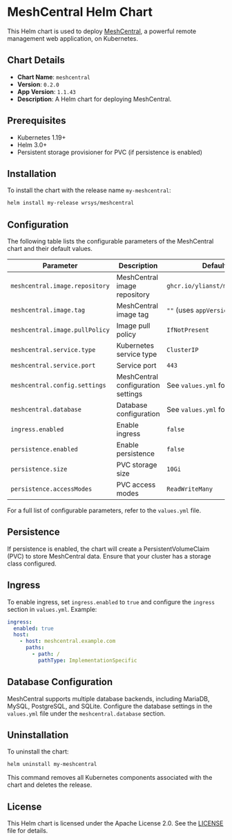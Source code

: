 # MeshCentral Helm Chart

This Helm chart is used to deploy [MeshCentral](https://meshcentral.com/), a powerful remote management web application, on Kubernetes.

## Chart Details

- **Chart Name**: `meshcentral`
- **Version**: `0.2.0`
- **App Version**: `1.1.43`
- **Description**: A Helm chart for deploying MeshCentral.

## Prerequisites

- Kubernetes 1.19+
- Helm 3.0+
- Persistent storage provisioner for PVC (if persistence is enabled)

## Installation

To install the chart with the release name `my-meshcentral`:

```sh
helm install my-release wrsys/meshcentral
```

## Configuration

The following table lists the configurable parameters of the MeshCentral chart and their default values.

| Parameter                          | Description                                      | Default                          |
|------------------------------------|--------------------------------------------------|----------------------------------|
| `meshcentral.image.repository`     | MeshCentral image repository                     | `ghcr.io/ylianst/meshcentral`   |
| `meshcentral.image.tag`            | MeshCentral image tag                            | `""` (uses `appVersion`)        |
| `meshcentral.image.pullPolicy`     | Image pull policy                                | `IfNotPresent`                  |
| `meshcentral.service.type`         | Kubernetes service type                          | `ClusterIP`                     |
| `meshcentral.service.port`         | Service port                                     | `443`                           |
| `meshcentral.config.settings`      | MeshCentral configuration settings               | See `values.yml` for details    |
| `meshcentral.database`             | Database configuration                           | See `values.yml` for details    |
| `ingress.enabled`                  | Enable ingress                                   | `false`                         |
| `persistence.enabled`              | Enable persistence                               | `false`                         |
| `persistence.size`                 | PVC storage size                                 | `10Gi`                          |
| `persistence.accessModes`          | PVC access modes                                 | `ReadWriteMany`                 |

For a full list of configurable parameters, refer to the `values.yml` file.

## Persistence

If persistence is enabled, the chart will create a PersistentVolumeClaim (PVC) to store MeshCentral data. Ensure that your cluster has a storage class configured.

## Ingress

To enable ingress, set `ingress.enabled` to `true` and configure the `ingress` section in `values.yml`. Example:

```yaml
ingress:
  enabled: true
  host:
    - host: meshcentral.example.com
      paths:
        - path: /
          pathType: ImplementationSpecific
```

## Database Configuration

MeshCentral supports multiple database backends, including MariaDB, MySQL, PostgreSQL, and SQLite. Configure the database settings in the `values.yml` file under the `meshcentral.database` section.

## Uninstallation

To uninstall the chart:

```bash
helm uninstall my-meshcentral
```

This command removes all Kubernetes components associated with the chart and deletes the release.

## License

This Helm chart is licensed under the Apache License 2.0. See the [LICENSE](../../LICENSE) file for details.